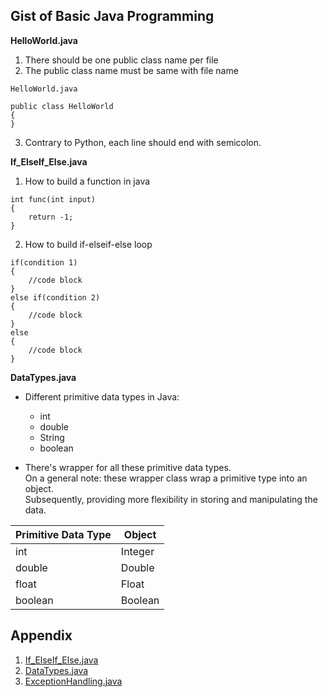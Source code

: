 ## Gist of Basic Java Programming
 
**HelloWorld.java**
1. There should be one public class name per file
2. The public class name must be same with file name
```
HelloWorld.java

public class HelloWorld
{
}
```
3. Contrary to Python, each line should end with semicolon.

**If_ElseIf_Else.java**
1. How to build a function in java
```
int func(int input)
{
    return -1;    
}
```
2. How to build if-elseif-else loop
```
if(condition 1)
{
    //code block      
}     
else if(condition 2)      
{
    //code block      
}
else
{
    //code block      
}
```

**DataTypes.java**
- Different primitive data types in Java: 
    - int
    - double
    - String
    - boolean  
    
- There's wrapper for all these primitive data types.    
  On a general note: these wrapper class wrap a primitive type into an object.    
  Subsequently, providing more flexibility in storing and manipulating the data.  
    
| Primitive Data Type | Object |
| --- | ----------- |
| int | Integer |
| double | Double |
| float | Float |
| boolean  | Boolean |
    
## Appendix
1. [If_ElseIf_Else.java](https://gist.github.com/codenamewei/a6aa4dc6f3fa94017999e20082b4622f)
2. [DataTypes.java](https://gist.github.com/codenamewei/d14ae1a078b50ebf430e100bb66a3977)
3. [ExceptionHandling.java](https://gist.github.com/codenamewei/ebe7a8612f435e2d8b08edb1abe88d0b)

